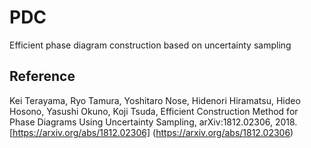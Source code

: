 # PDC
Efficient phase diagram construction based on uncertainty sampling


## Reference
Kei Terayama, Ryo Tamura, Yoshitaro Nose, Hidenori Hiramatsu, Hideo Hosono, Yasushi Okuno, Koji Tsuda, Efficient Construction Method for Phase Diagrams Using Uncertainty Sampling, arXiv:1812.02306, 2018. [https://arxiv.org/abs/1812.02306] (https://arxiv.org/abs/1812.02306)
